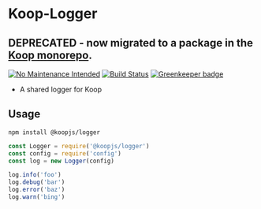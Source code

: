 # Koop-Logger

## DEPRECATED - now migrated to a package in the [Koop monorepo](https://github.com/koopjs/koop/).

[![No Maintenance Intended](http://unmaintained.tech/badge.svg)](http://unmaintained.tech/)
[![Build Status](https://travis-ci.org/koopjs/koop-logger.svg?branch=master)](https://travis-ci.org/koopjs/koop-logger)
[![Greenkeeper badge](https://badges.greenkeeper.io/koopjs/koop-logger.svg)](https://greenkeeper.io/)

* A shared logger for Koop

## Usage
`npm install @koopjs/logger`
```javascript
const Logger = require('@koopjs/logger')
const config = require('config')
const log = new Logger(config)

log.info('foo')
log.debug('bar')
log.error('baz')
log.warn('bing')
```

